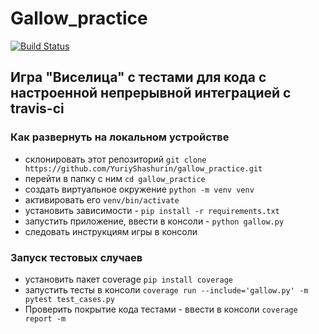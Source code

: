 # Gallow_practice

[![Build Status](https://travis-ci.com/YuriyShashurin/Gallow_practice.svg?branch=master)](https://travis-ci.com/YuriyShashurin/Gallow_practice)

## Игра "Виселица" с тестами для кода с настроенной непрерывной интеграцией с travis-ci

### Как развернуть на локальном устройстве

* склонировать этот репозиторий ```git clone https://github.com/YuriyShashurin/gallow_practice.git```
* перейти в папку с ним ```cd gallow_practice```
* создать виртуальное окружение ```python -m venv venv```
* активировать его ```venv/bin/activate```
* установить зависимости - ```pip install -r requirements.txt```
* запустить приложение, ввести в консоли - ```python gallow.py```
* следовать инструкциям игры в консоли

### Запуск тестовых cлучаев

* установить пакет coverage ```pip install coverage```
* запустить тесты в консоли ```coverage run --include='gallow.py' -m pytest test_cases.py```
* Проверить покрытие кода тестами - ввести в консоли ```coverage report -m```
